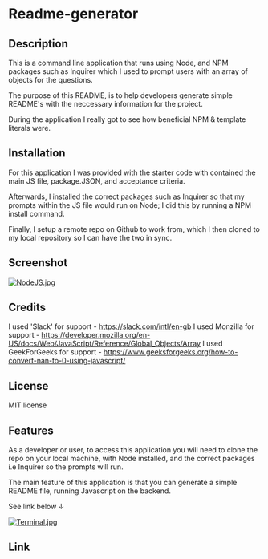 # Readme-generator

## Description

This is a command line application that runs using Node, and NPM packages such as Inquirer which I used to prompt users with an array of objects for the questions. 

The purpose of this README, is to help developers generate simple README's with the neccessary information for the project.

During the application I really got to see how beneficial NPM & template literals were. 

## Installation

For this application I was provided with the  starter code with contained the main JS file, package.JSON, and acceptance criteria. 

Afterwards, I installed the correct packages such as Inquirer so that my prompts within the JS file would run on Node; I did this by running a NPM install command.

Finally, I setup a remote repo on Github to work from, which I then cloned to my local repository so I can have the two in sync. 


## Screenshot

[![NodeJS.jpg](https://i.postimg.cc/Kj6jZWnd/NodeJS.jpg)](https://postimg.cc/SYGkdD1r)

## Credits

I used 'Slack' for support - https://slack.com/intl/en-gb
I used Monzilla for support - https://developer.mozilla.org/en-US/docs/Web/JavaScript/Reference/Global_Objects/Array
I used GeekForGeeks for support - https://www.geeksforgeeks.org/how-to-convert-nan-to-0-using-javascript/

## License

MIT license

## Features

As a developer or user, to access this application you will need to clone the repo on your local machine, with Node installed, and the correct packages i.e Inquirer so the prompts will run. 

The main feature of this application is that you can generate a simple README file, running Javascript on the backend.

See link below ↓

[![Terminal.jpg](https://i.postimg.cc/TwSY9sHp/Terminal.jpg)](https://postimg.cc/ftcNW8sN)

## Link


